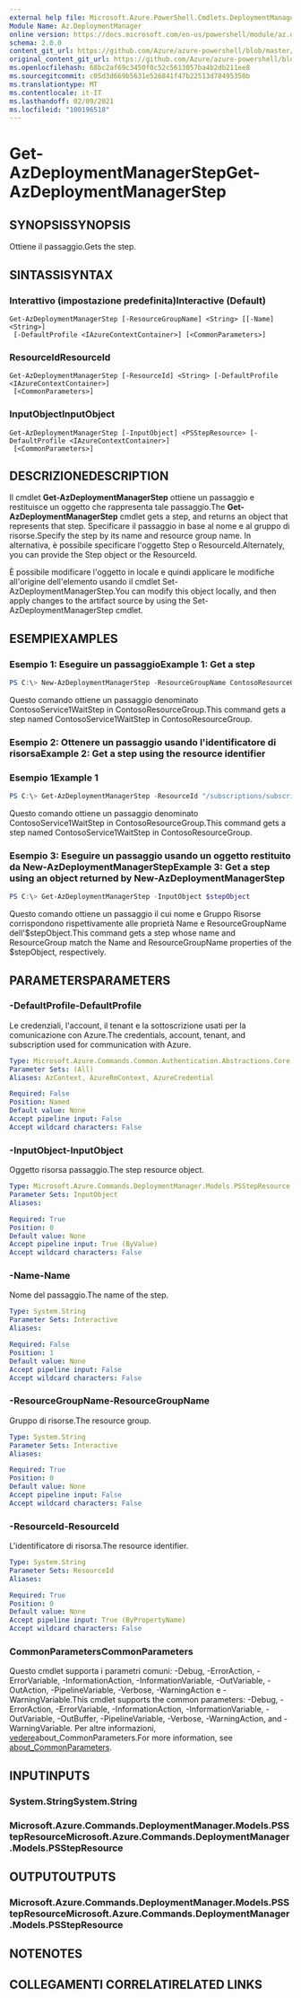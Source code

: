 ```yaml
---
external help file: Microsoft.Azure.PowerShell.Cmdlets.DeploymentManager.dll-Help.xml
Module Name: Az.DeploymentManager
online version: https://docs.microsoft.com/en-us/powershell/module/az.deploymentmanager/get-azdeploymentmanagerstep
schema: 2.0.0
content_git_url: https://github.com/Azure/azure-powershell/blob/master/src/DeploymentManager/DeploymentManager/help/Get-AzDeploymentManagerStep.md
original_content_git_url: https://github.com/Azure/azure-powershell/blob/master/src/DeploymentManager/DeploymentManager/help/Get-AzDeploymentManagerStep.md
ms.openlocfilehash: 68bc2af69c3450f0c52c5613057ba4b2db211ee8
ms.sourcegitcommit: c05d3d669b5631e526841f47b22513d78495350b
ms.translationtype: MT
ms.contentlocale: it-IT
ms.lasthandoff: 02/09/2021
ms.locfileid: "100196518"
---
```

# <span data-ttu-id="85546-101">Get-AzDeploymentManagerStep</span><span class="sxs-lookup"><span data-stu-id="85546-101">Get-AzDeploymentManagerStep</span></span>

## <span data-ttu-id="85546-102">SYNOPSIS</span><span class="sxs-lookup"><span data-stu-id="85546-102">SYNOPSIS</span></span>
<span data-ttu-id="85546-103">Ottiene il passaggio.</span><span class="sxs-lookup"><span data-stu-id="85546-103">Gets the step.</span></span>

## <span data-ttu-id="85546-104">SINTASSI</span><span class="sxs-lookup"><span data-stu-id="85546-104">SYNTAX</span></span>

### <span data-ttu-id="85546-105">Interattivo (impostazione predefinita)</span><span class="sxs-lookup"><span data-stu-id="85546-105">Interactive (Default)</span></span>
```
Get-AzDeploymentManagerStep [-ResourceGroupName] <String> [[-Name] <String>]
 [-DefaultProfile <IAzureContextContainer>] [<CommonParameters>]
```

### <span data-ttu-id="85546-106">ResourceId</span><span class="sxs-lookup"><span data-stu-id="85546-106">ResourceId</span></span>
```
Get-AzDeploymentManagerStep [-ResourceId] <String> [-DefaultProfile <IAzureContextContainer>]
 [<CommonParameters>]
```

### <span data-ttu-id="85546-107">InputObject</span><span class="sxs-lookup"><span data-stu-id="85546-107">InputObject</span></span>
```
Get-AzDeploymentManagerStep [-InputObject] <PSStepResource> [-DefaultProfile <IAzureContextContainer>]
 [<CommonParameters>]
```

## <span data-ttu-id="85546-108">DESCRIZIONE</span><span class="sxs-lookup"><span data-stu-id="85546-108">DESCRIPTION</span></span>
<span data-ttu-id="85546-109">Il cmdlet **Get-AzDeploymentManagerStep** ottiene un passaggio e restituisce un oggetto che rappresenta tale passaggio.</span><span class="sxs-lookup"><span data-stu-id="85546-109">The **Get-AzDeploymentManagerStep** cmdlet gets a step, and returns an object that represents that step.</span></span>
<span data-ttu-id="85546-110">Specificare il passaggio in base al nome e al gruppo di risorse.</span><span class="sxs-lookup"><span data-stu-id="85546-110">Specify the step by its name and resource group name.</span></span> <span data-ttu-id="85546-111">In alternativa, è possibile specificare l'oggetto Step o ResourceId.</span><span class="sxs-lookup"><span data-stu-id="85546-111">Alternately, you can provide the Step object or the ResourceId.</span></span>

<span data-ttu-id="85546-112">È possibile modificare l'oggetto in locale e quindi applicare le modifiche all'origine dell'elemento usando il cmdlet Set-AzDeploymentManagerStep.</span><span class="sxs-lookup"><span data-stu-id="85546-112">You can modify this object locally, and then apply changes to the artifact source by using the Set-AzDeploymentManagerStep cmdlet.</span></span>

## <span data-ttu-id="85546-113">ESEMPI</span><span class="sxs-lookup"><span data-stu-id="85546-113">EXAMPLES</span></span>

### <span data-ttu-id="85546-114">Esempio 1: Eseguire un passaggio</span><span class="sxs-lookup"><span data-stu-id="85546-114">Example 1: Get a step</span></span>
```powershell
PS C:\> New-AzDeploymentManagerStep -ResourceGroupName ContosoResourceGroup -Name ContosoService1WaitStep
```

<span data-ttu-id="85546-115">Questo comando ottiene un passaggio denominato ContosoService1WaitStep in ContosoResourceGroup.</span><span class="sxs-lookup"><span data-stu-id="85546-115">This command gets a step named ContosoService1WaitStep in ContosoResourceGroup.</span></span>

### <span data-ttu-id="85546-116">Esempio 2: Ottenere un passaggio usando l'identificatore di risorsa</span><span class="sxs-lookup"><span data-stu-id="85546-116">Example 2: Get a step using the resource identifier</span></span>
### <span data-ttu-id="85546-117">Esempio 1</span><span class="sxs-lookup"><span data-stu-id="85546-117">Example 1</span></span>
```powershell
PS C:\> Get-AzDeploymentManagerStep -ResourceId "/subscriptions/subscriptionId/resourcegroups/ContosoResourceGroup/providers/Microsoft.DeploymentManager/steps/ContosoService1WaitStep"
```

<span data-ttu-id="85546-118">Questo comando ottiene un passaggio denominato ContosoService1WaitStep in ContosoResourceGroup.</span><span class="sxs-lookup"><span data-stu-id="85546-118">This command gets a step named ContosoService1WaitStep in ContosoResourceGroup.</span></span>

### <span data-ttu-id="85546-119">Esempio 3: Eseguire un passaggio usando un oggetto restituito da New-AzDeploymentManagerStep</span><span class="sxs-lookup"><span data-stu-id="85546-119">Example 3: Get a step using an object returned by New-AzDeploymentManagerStep</span></span>
```powershell
PS C:\> Get-AzDeploymentManagerStep -InputObject $stepObject
```

 <span data-ttu-id="85546-120">Questo comando ottiene un passaggio il cui nome e Gruppo Risorse corrispondono rispettivamente alle proprietà Name e ResourceGroupName dell'$stepObject.</span><span class="sxs-lookup"><span data-stu-id="85546-120">This command gets a step whose name and ResourceGroup match the Name and ResourceGroupName properties of the $stepObject, respectively.</span></span>

## <span data-ttu-id="85546-121">PARAMETERS</span><span class="sxs-lookup"><span data-stu-id="85546-121">PARAMETERS</span></span>

### <span data-ttu-id="85546-122">-DefaultProfile</span><span class="sxs-lookup"><span data-stu-id="85546-122">-DefaultProfile</span></span>
<span data-ttu-id="85546-123">Le credenziali, l'account, il tenant e la sottoscrizione usati per la comunicazione con Azure.</span><span class="sxs-lookup"><span data-stu-id="85546-123">The credentials, account, tenant, and subscription used for communication with Azure.</span></span>

```yaml
Type: Microsoft.Azure.Commands.Common.Authentication.Abstractions.Core.IAzureContextContainer
Parameter Sets: (All)
Aliases: AzContext, AzureRmContext, AzureCredential

Required: False
Position: Named
Default value: None
Accept pipeline input: False
Accept wildcard characters: False
```

### <span data-ttu-id="85546-124">-InputObject</span><span class="sxs-lookup"><span data-stu-id="85546-124">-InputObject</span></span>
<span data-ttu-id="85546-125">Oggetto risorsa passaggio.</span><span class="sxs-lookup"><span data-stu-id="85546-125">The step resource object.</span></span>

```yaml
Type: Microsoft.Azure.Commands.DeploymentManager.Models.PSStepResource
Parameter Sets: InputObject
Aliases:

Required: True
Position: 0
Default value: None
Accept pipeline input: True (ByValue)
Accept wildcard characters: False
```

### <span data-ttu-id="85546-126">-Name</span><span class="sxs-lookup"><span data-stu-id="85546-126">-Name</span></span>
<span data-ttu-id="85546-127">Nome del passaggio.</span><span class="sxs-lookup"><span data-stu-id="85546-127">The name of the step.</span></span>

```yaml
Type: System.String
Parameter Sets: Interactive
Aliases:

Required: False
Position: 1
Default value: None
Accept pipeline input: False
Accept wildcard characters: False
```

### <span data-ttu-id="85546-128">-ResourceGroupName</span><span class="sxs-lookup"><span data-stu-id="85546-128">-ResourceGroupName</span></span>
<span data-ttu-id="85546-129">Gruppo di risorse.</span><span class="sxs-lookup"><span data-stu-id="85546-129">The resource group.</span></span>

```yaml
Type: System.String
Parameter Sets: Interactive
Aliases:

Required: True
Position: 0
Default value: None
Accept pipeline input: False
Accept wildcard characters: False
```

### <span data-ttu-id="85546-130">-ResourceId</span><span class="sxs-lookup"><span data-stu-id="85546-130">-ResourceId</span></span>
<span data-ttu-id="85546-131">L'identificatore di risorsa.</span><span class="sxs-lookup"><span data-stu-id="85546-131">The resource identifier.</span></span>

```yaml
Type: System.String
Parameter Sets: ResourceId
Aliases:

Required: True
Position: 0
Default value: None
Accept pipeline input: True (ByPropertyName)
Accept wildcard characters: False
```

### <span data-ttu-id="85546-132">CommonParameters</span><span class="sxs-lookup"><span data-stu-id="85546-132">CommonParameters</span></span>
<span data-ttu-id="85546-133">Questo cmdlet supporta i parametri comuni: -Debug, -ErrorAction, -ErrorVariable, -InformationAction, -InformationVariable, -OutVariable, -OutAction, -PipelineVariable, -Verbose, -WarningAction e -WarningVariable.</span><span class="sxs-lookup"><span data-stu-id="85546-133">This cmdlet supports the common parameters: -Debug, -ErrorAction, -ErrorVariable, -InformationAction, -InformationVariable, -OutVariable, -OutBuffer, -PipelineVariable, -Verbose, -WarningAction, and -WarningVariable.</span></span> <span data-ttu-id="85546-134">Per altre informazioni, [vedere](http://go.microsoft.com/fwlink/?LinkID=113216)about_CommonParameters.</span><span class="sxs-lookup"><span data-stu-id="85546-134">For more information, see [about_CommonParameters](http://go.microsoft.com/fwlink/?LinkID=113216).</span></span>

## <span data-ttu-id="85546-135">INPUT</span><span class="sxs-lookup"><span data-stu-id="85546-135">INPUTS</span></span>

### <span data-ttu-id="85546-136">System.String</span><span class="sxs-lookup"><span data-stu-id="85546-136">System.String</span></span>

### <span data-ttu-id="85546-137">Microsoft.Azure.Commands.DeploymentManager.Models.PSStepResource</span><span class="sxs-lookup"><span data-stu-id="85546-137">Microsoft.Azure.Commands.DeploymentManager.Models.PSStepResource</span></span>

## <span data-ttu-id="85546-138">OUTPUT</span><span class="sxs-lookup"><span data-stu-id="85546-138">OUTPUTS</span></span>

### <span data-ttu-id="85546-139">Microsoft.Azure.Commands.DeploymentManager.Models.PSStepResource</span><span class="sxs-lookup"><span data-stu-id="85546-139">Microsoft.Azure.Commands.DeploymentManager.Models.PSStepResource</span></span>

## <span data-ttu-id="85546-140">NOTE</span><span class="sxs-lookup"><span data-stu-id="85546-140">NOTES</span></span>

## <span data-ttu-id="85546-141">COLLEGAMENTI CORRELATI</span><span class="sxs-lookup"><span data-stu-id="85546-141">RELATED LINKS</span></span>
